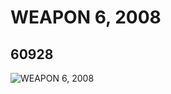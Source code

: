 # WEAPON 6, 2008
## 60928
![WEAPON 6, 2008](https://lc-www-live-s.legocdn.com/media/bricks/5/2/4518504.jpg)